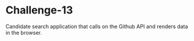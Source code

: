# Challenge-13
Candidate search application that calls on the Github API and renders data in the browser.
